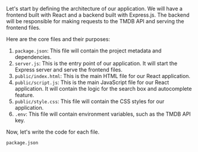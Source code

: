 Let's start by defining the architecture of our application. We will have a frontend built with React and a backend built with Express.js. The backend will be responsible for making requests to the TMDB API and serving the frontend files.

Here are the core files and their purposes:

1. `package.json`: This file will contain the project metadata and dependencies.
2. `server.js`: This is the entry point of our application. It will start the Express server and serve the frontend files.
3. `public/index.html`: This is the main HTML file for our React application.
4. `public/script.js`: This is the main JavaScript file for our React application. It will contain the logic for the search box and autocomplete feature.
5. `public/style.css`: This file will contain the CSS styles for our application.
6. `.env`: This file will contain environment variables, such as the TMDB API key.

Now, let's write the code for each file.

`package.json`
